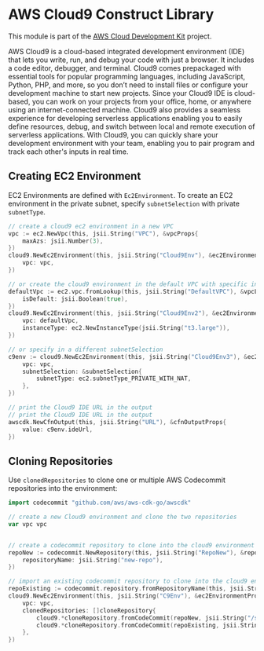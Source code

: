 # AWS Cloud9 Construct Library

This module is part of the [AWS Cloud Development Kit](https://github.com/aws/aws-cdk) project.

AWS Cloud9 is a cloud-based integrated development environment (IDE) that lets you write, run, and debug your code with just a
browser. It includes a code editor, debugger, and terminal. Cloud9 comes prepackaged with essential tools for popular
programming languages, including JavaScript, Python, PHP, and more, so you don’t need to install files or configure your
development machine to start new projects. Since your Cloud9 IDE is cloud-based, you can work on your projects from your
office, home, or anywhere using an internet-connected machine. Cloud9 also provides a seamless experience for developing
serverless applications enabling you to easily define resources, debug, and switch between local and remote execution of
serverless applications. With Cloud9, you can quickly share your development environment with your team, enabling you to pair
program and track each other's inputs in real time.

## Creating EC2 Environment

EC2 Environments are defined with `Ec2Environment`. To create an EC2 environment in the private subnet, specify
`subnetSelection` with private `subnetType`.

```go
// create a cloud9 ec2 environment in a new VPC
vpc := ec2.NewVpc(this, jsii.String("VPC"), &vpcProps{
	maxAzs: jsii.Number(3),
})
cloud9.NewEc2Environment(this, jsii.String("Cloud9Env"), &ec2EnvironmentProps{
	vpc: vpc,
})

// or create the cloud9 environment in the default VPC with specific instanceType
defaultVpc := ec2.vpc.fromLookup(this, jsii.String("DefaultVPC"), &vpcLookupOptions{
	isDefault: jsii.Boolean(true),
})
cloud9.NewEc2Environment(this, jsii.String("Cloud9Env2"), &ec2EnvironmentProps{
	vpc: defaultVpc,
	instanceType: ec2.NewInstanceType(jsii.String("t3.large")),
})

// or specify in a different subnetSelection
c9env := cloud9.NewEc2Environment(this, jsii.String("Cloud9Env3"), &ec2EnvironmentProps{
	vpc: vpc,
	subnetSelection: &subnetSelection{
		subnetType: ec2.subnetType_PRIVATE_WITH_NAT,
	},
})

// print the Cloud9 IDE URL in the output
// print the Cloud9 IDE URL in the output
awscdk.NewCfnOutput(this, jsii.String("URL"), &cfnOutputProps{
	value: c9env.ideUrl,
})
```

## Cloning Repositories

Use `clonedRepositories` to clone one or multiple AWS Codecommit repositories into the environment:

```go
import codecommit "github.com/aws/aws-cdk-go/awscdk"

// create a new Cloud9 environment and clone the two repositories
var vpc vpc


// create a codecommit repository to clone into the cloud9 environment
repoNew := codecommit.NewRepository(this, jsii.String("RepoNew"), &repositoryProps{
	repositoryName: jsii.String("new-repo"),
})

// import an existing codecommit repository to clone into the cloud9 environment
repoExisting := codecommit.repository.fromRepositoryName(this, jsii.String("RepoExisting"), jsii.String("existing-repo"))
cloud9.NewEc2Environment(this, jsii.String("C9Env"), &ec2EnvironmentProps{
	vpc: vpc,
	clonedRepositories: []cloneRepository{
		cloud9.*cloneRepository.fromCodeCommit(repoNew, jsii.String("/src/new-repo")),
		cloud9.*cloneRepository.fromCodeCommit(repoExisting, jsii.String("/src/existing-repo")),
	},
})
```
